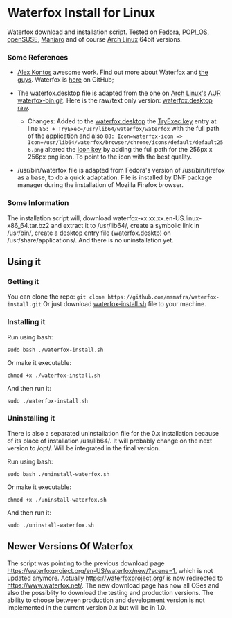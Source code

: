 # Waterfox Install for Linux

Waterfox download and installation script.
Tested on [Fedora](https://getfedora.org/), [POP!_OS](https://system76.com/pop), [openSUSE](https://www.opensuse.org/), [Manjaro](https://manjaro.org) and of course [Arch Linux](https://www.archlinux.org/) 64bit versions.

### Some References
- [Alex Kontos](https://github.com/MrAlex94) awesome work. Find out more about Waterfox and [the guys](https://www.waterfox.net/about/). Waterfox is [here](https://github.com/MrAlex94/Waterfox) on GitHub;

- The waterfox.desktop file is adapted from the one on [Arch Linux's AUR waterfox-bin.git](https://aur.archlinux.org/cgit/aur.git/tree/waterfox.desktop?h=waterfox-bin). Here is the raw/text only version: [waterfox.desktop raw](https://aur.archlinux.org/cgit/aur.git/plain/waterfox.desktop?h=waterfox-bin).
  - Changes:
  Added to the [waterfox.desktop](https://github.com/msmafra/waterfox-install/blob/master/waterfox.desktop) the [TryExec key](https://specifications.freedesktop.org/desktop-entry-spec/latest/ar01s06.html) entry at line `85: + TryExec=/usr/lib64/waterfox/waterfox`  with the full path of the application and also `88: Icon=waterfox-icon => Icon=/usr/lib64/waterfox/browser/chrome/icons/default/default256.png` altered the [Icon key](https://specifications.freedesktop.org/desktop-entry-spec/latest/ar01s06.html) by adding the full path for the 256px x 256px png icon. To point to the icon with the best quality.

- /usr/bin/waterfox file is adapted from Fedora's version of /usr/bin/firefox as a base, to do a quick adaptation. File is installed by DNF package manager during the installation of Mozilla Firefox browser.

### Some Information
The installation script will, download waterfox-xx.xx.xx.en-US.linux-x86_64.tar.bz2 and extract it to /usr/lib64/, create a symbolic link in /usr/bin/, create a [desktop entry](https://specifications.freedesktop.org/desktop-entry-spec/latest/index.html) file (waterfox.desktp) on /usr/share/applications/. And there is no uninstallation yet.

## Using it
### Getting it
You can clone the repo:
`git clone https://github.com/msmafra/waterfox-install.git`
Or just download [waterfox-install.sh](https://raw.githubusercontent.com/msmafra/waterfox-install/master/waterfox-install.sh) file to your machine.

### Installing it


Run using bash:

    sudo bash ./waterfox-install.sh

Or make it executable:

    chmod +x ./waterfox-install.sh

And then run it:

    sudo ./waterfox-install.sh



### Uninstalling it

There is also a separated uninstallation file for the 0.x installation because of its place of installation /usr/lib64/. It will probably change on the next version to /opt/.
Will be integrated in the final version.

Run using bash:

    sudo bash ./uninstall-waterfox.sh

Or make it executable:

    chmod +x ./uninstall-waterfox.sh

And then run it:

    sudo ./uninstall-waterfox.sh

## Newer Versions Of Waterfox

The script was pointing to the previous download page https://waterfoxproject.org/en-US/waterfox/new/?scene=1, which is not updated anymore. Actually https://waterfoxproject.org/ is now redirected to https://www.waterfox.net/. The new download page has now all OSes and also the possiblity to download the testing and production versions. The ability to choose between production and development version is not implemented in the current version 0.x but will be in 1.0.
